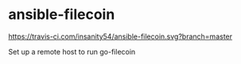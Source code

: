 # ansible-filecoin

https://travis-ci.com/insanity54/ansible-filecoin.svg?branch=master

Set up a remote host to run go-filecoin
